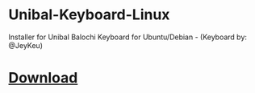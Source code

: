 # Unibal-Keyboard-Linux
Installer for Unibal Balochi Keyboard for Ubuntu/Debian - (Keyboard by: @JeyKeu)

# [Download](https://github.com/azeemhassni/Unibal-Keyboard-Linux/raw/master/dist/Unibal.deb)
